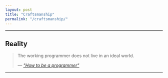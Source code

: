 ```yaml
---
layout: post
title: "Craftsmanship"
permalink: "/craftsmanship/"
---
```


<hr>

## Reality

<blockquote>
  <p>
    <i class="fa fa-quote-left"></i> The working programmer does not live in an ideal world. <i class="fa fa-quote-right"></i>
  </p>
  <cite>&mdash; <a href="http://samizdat.mines.edu/howto/HowToBeAProgrammer.html">"How to be a programmer"</a></cite>
</blockquote>

<hr>
